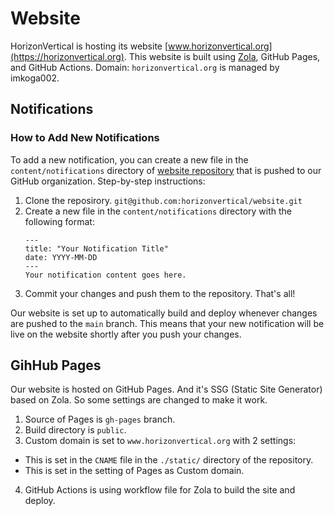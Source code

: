 # Website
HorizonVertical is hosting its website [www.horizonvertical.org](https://horizonvertical.org).
This website is built using [Zola](https://www.getzola.org), GitHub Pages, and GitHub Actions.
Domain: `horizonvertical.org` is managed by imkoga002.

## Notifications
### How to Add New Notifications
To add a new notification, you can create a new file in the `content/notifications` directory of [website repository](https://github.com/horizonvertical/website) that is pushed to our GitHub organization.
Step-by-step instructions:
1. Clone the reposirory. `git@github.com:horizonvertical/website.git`
2. Create a new file in the `content/notifications` directory with the following format:
   ```
   ---
   title: "Your Notification Title"
   date: YYYY-MM-DD
   ---
   Your notification content goes here.
   ```
3. Commit your changes and push them to the repository. That's all!

Our website is set up to automatically build and deploy whenever changes are pushed to the `main` branch. This means that your new notification will be live on the website shortly after you push your changes.

## GihHub Pages
Our website is hosted on GitHub Pages. And it's SSG (Static Site Generator) based on Zola. So some settings are changed to make it work.
1. Source of Pages is `gh-pages` branch.
2. Build directory is `public`.
3. Custom domain is set to `www.horizonvertical.org` with 2 settings:
  - This is set in the `CNAME` file in the `./static/` directory of the repository.
  - This is set in the setting of Pages as Custom domain.
4. GitHub Actions is using workflow file for Zola to build the site and deploy.
